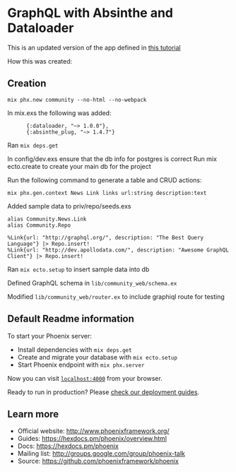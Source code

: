 # GraphQL with Absinthe and Dataloader

This is an updated version of the app defined in [this tutorial](https://www.howtographql.com/graphql-elixir/1-getting-started/)

How this was created:

## Creation

```
mix phx.new community --no-html --no-webpack
```

In mix.exs the following was added:

```
      {:dataloader, "~> 1.0.0"},
      {:absinthe_plug, "~> 1.4.7"}
```

Ran `mix deps.get`

In config/dev.exs ensure that the db info for postgres is correct
Run mix ecto.create to create your main db for the project

Run the following command to generate a table and CRUD actions:

```
mix phx.gen.context News Link links url:string description:text
```

Added sample data to priv/repo/seeds.exs

```
alias Community.News.Link
alias Community.Repo

%Link{url: "http://graphql.org/", description: "The Best Query Language"} |> Repo.insert!
%Link{url: "http://dev.apollodata.com/", description: "Awesome GraphQL Client"} |> Repo.insert!
```

Ran `mix ecto.setup` to insert sample data into db

Defined GraphQL schema in `lib/community_web/schema.ex`

Modified `lib/community_web/router.ex` to include graphiql route for testing

## Default Readme information

To start your Phoenix server:

- Install dependencies with `mix deps.get`
- Create and migrate your database with `mix ecto.setup`
- Start Phoenix endpoint with `mix phx.server`

Now you can visit [`localhost:4000`](http://localhost:4000) from your browser.

Ready to run in production? Please [check our deployment guides](https://hexdocs.pm/phoenix/deployment.html).

## Learn more

- Official website: http://www.phoenixframework.org/
- Guides: https://hexdocs.pm/phoenix/overview.html
- Docs: https://hexdocs.pm/phoenix
- Mailing list: http://groups.google.com/group/phoenix-talk
- Source: https://github.com/phoenixframework/phoenix
